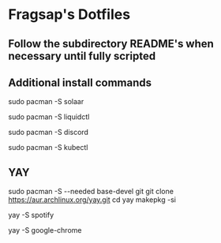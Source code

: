 # Fragsap's Dotfiles

## Follow the subdirectory README's when necessary until fully scripted

## Additional install commands

sudo pacman -S solaar

sudo pacman -S liquidctl

sudo pacman -S discord

sudo pacman -S kubectl

## YAY

sudo pacman -S --needed base-devel git
git clone https://aur.archlinux.org/yay.git
cd yay
makepkg -si

yay -S spotify

yay -S google-chrome
